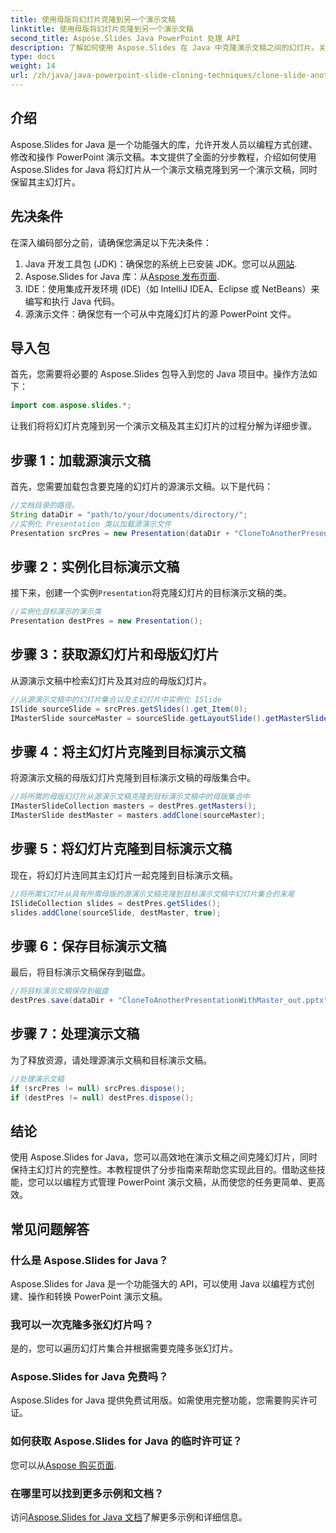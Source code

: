 ```yaml
---
title: 使用母版将幻灯片克隆到另一个演示文稿
linktitle: 使用母版将幻灯片克隆到另一个演示文稿
second_title: Aspose.Slides Java PowerPoint 处理 API
description: 了解如何使用 Aspose.Slides 在 Java 中克隆演示文稿之间的幻灯片。关于维护主幻灯片的分步教程。
type: docs
weight: 14
url: /zh/java/java-powerpoint-slide-cloning-techniques/clone-slide-another-presentation-master-powerpoint/
---
```

## 介绍
Aspose.Slides for Java 是一个功能强大的库，允许开发人员以编程方式创建、修改和操作 PowerPoint 演示文稿。本文提供了全面的分步教程，介绍如何使用 Aspose.Slides for Java 将幻灯片从一个演示文稿克隆到另一个演示文稿，同时保留其主幻灯片。
## 先决条件
在深入编码部分之前，请确保您满足以下先决条件：
1.  Java 开发工具包 (JDK)：确保您的系统上已安装 JDK。您可以从[网站](https://www.oracle.com/java/technologies/javase-downloads.html).
2.  Aspose.Slides for Java 库：从[Aspose 发布页面](https://releases.aspose.com/slides/java/).
3. IDE：使用集成开发环境 (IDE)（如 IntelliJ IDEA、Eclipse 或 NetBeans）来编写和执行 Java 代码。
4. 源演示文件：确保您有一个可从中克隆幻灯片的源 PowerPoint 文件。
## 导入包
首先，您需要将必要的 Aspose.Slides 包导入到您的 Java 项目中。操作方法如下：
```java
import com.aspose.slides.*;

```
让我们将将幻灯片克隆到另一个演示文稿及其主幻灯片的过程分解为详细步骤。
## 步骤 1：加载源演示文稿
首先，您需要加载包含要克隆的幻灯片的源演示文稿。以下是代码：
```java
//文档目录的路径。
String dataDir = "path/to/your/documents/directory/";
//实例化 Presentation 类以加载源演示文件
Presentation srcPres = new Presentation(dataDir + "CloneToAnotherPresentationWithMaster.pptx");
```
## 步骤 2：实例化目标演示文稿
接下来，创建一个实例`Presentation`将克隆幻灯片的目标演示文稿的类。
```java
//实例化目标演示的演示类
Presentation destPres = new Presentation();
```
## 步骤 3：获取源幻灯片和母版幻灯片
从源演示文稿中检索幻灯片及其对应的母版幻灯片。
```java
//从源演示文稿中的幻灯片集合以及主幻灯片中实例化 ISlide
ISlide sourceSlide = srcPres.getSlides().get_Item(0);
IMasterSlide sourceMaster = sourceSlide.getLayoutSlide().getMasterSlide();
```
## 步骤 4：将主幻灯片克隆到目标演示文稿
将源演示文稿的母版幻灯片克隆到目标演示文稿的母版集合中。
```java
//将所需的母版幻灯片从源演示文稿克隆到目标演示文稿中的母版集合中
IMasterSlideCollection masters = destPres.getMasters();
IMasterSlide destMaster = masters.addClone(sourceMaster);
```
## 步骤 5：将幻灯片克隆到目标演示文稿
现在，将幻灯片连同其主幻灯片一起克隆到目标演示文稿。
```java
//将所需幻灯片从具有所需母版的源演示文稿克隆到目标演示文稿中幻灯片集合的末尾
ISlideCollection slides = destPres.getSlides();
slides.addClone(sourceSlide, destMaster, true);
```
## 步骤 6：保存目标演示文稿
最后，将目标演示文稿保存到磁盘。
```java
//将目标演示文稿保存到磁盘
destPres.save(dataDir + "CloneToAnotherPresentationWithMaster_out.pptx", SaveFormat.Pptx);
```
## 步骤 7：处理演示文稿
为了释放资源，请处理源演示文稿和目标演示文稿。
```java
//处理演示文稿
if (srcPres != null) srcPres.dispose();
if (destPres != null) destPres.dispose();
```
## 结论
使用 Aspose.Slides for Java，您可以高效地在演示文稿之间克隆幻灯片，同时保持主幻灯片的完整性。本教程提供了分步指南来帮助您实现此目的。借助这些技能，您可以以编程方式管理 PowerPoint 演示文稿，从而使您的任务更简单、更高效。
## 常见问题解答
### 什么是 Aspose.Slides for Java？  
Aspose.Slides for Java 是一个功能强大的 API，可以使用 Java 以编程方式创建、操作和转换 PowerPoint 演示文稿。
### 我可以一次克隆多张幻灯片吗？  
是的，您可以遍历幻灯片集合并根据需要克隆多张幻灯片。
### Aspose.Slides for Java 免费吗？  
Aspose.Slides for Java 提供免费试用版。如需使用完整功能，您需要购买许可证。
### 如何获取 Aspose.Slides for Java 的临时许可证？  
您可以从[Aspose 购买页面](https://purchase.aspose.com/temporary-license/).
### 在哪里可以找到更多示例和文档？  
访问[Aspose.Slides for Java 文档](https://reference.aspose.com/slides/java/)了解更多示例和详细信息。